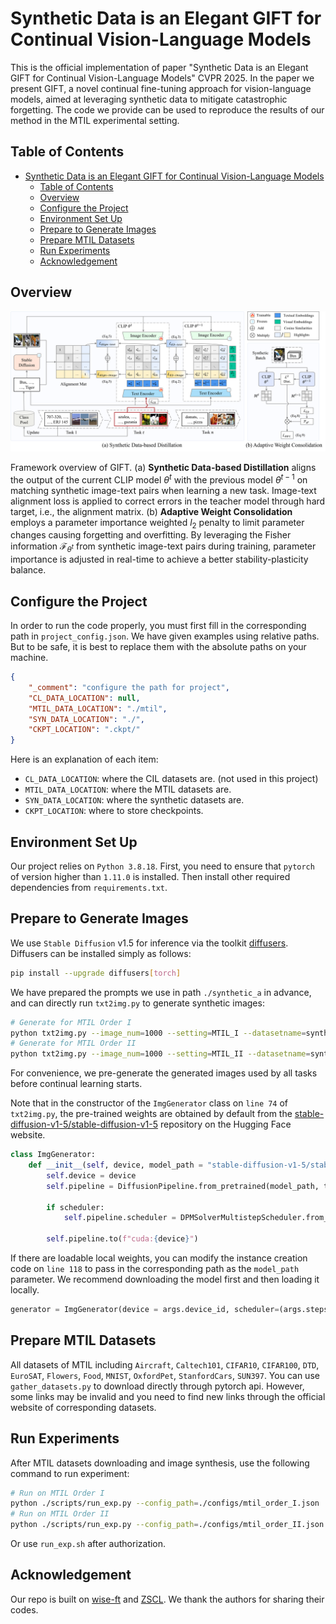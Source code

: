 # Synthetic Data is an Elegant GIFT for Continual Vision-Language Models

This is the official implementation of paper "Synthetic Data is an Elegant GIFT for Continual Vision-Language Models" CVPR 2025. In the paper we present GIFT, a novel continual fine-tuning approach for vision-language models, aimed at leveraging synthetic data to mitigate catastrophic forgetting. The code we provide can be used to reproduce the results of our method in the MTIL experimental setting.

## Table of Contents
- [Synthetic Data is an Elegant GIFT for Continual Vision-Language Models](#synthetic-data-is-an-elegant-gift-for-continual-vision-language-models)
  - [Table of Contents](#table-of-contents)
  - [Overview](#overview)
  - [Configure the Project](#configure-the-project)
  - [Environment Set Up](#environment-set-up)
  - [Prepare to Generate Images](#prepare-to-generate-images)
  - [Prepare MTIL Datasets](#prepare-mtil-datasets)
  - [Run Experiments](#run-experiments)
  - [Acknowledgement](#acknowledgement)

## Overview

![Framework Overview](figures/frame.png)

Framework overview of GIFT. (a) **Synthetic Data-based Distillation** aligns the output of the current CLIP model $\theta^t$ with the previous model $\theta^{t-1}$ on matching synthetic image-text pairs when learning a new task. Image-text alignment loss is applied to correct errors in the teacher model through hard target, i.e., the alignment matrix. (b) **Adaptive Weight Consolidation** employs a parameter importance weighted $l_2$ penalty to limit parameter changes causing forgetting and overfitting. By leveraging the Fisher information $\mathcal{F}_{\theta^t}$ from synthetic image-text pairs during training, parameter importance is adjusted in real-time to achieve a better stability-plasticity balance.

## Configure the Project

In order to run the code properly, you must first fill in the corresponding path in `project_config.json`. We have given examples using relative paths. But to be safe, it is best to replace them with the absolute paths on your machine.

```json
{
    "_comment": "configure the path for project",
    "CL_DATA_LOCATION": null,
    "MTIL_DATA_LOCATION": "./mtil",
    "SYN_DATA_LOCATION": "./",
    "CKPT_LOCATION": ".ckpt/"
}
```

Here is an explanation of each item:

- `CL_DATA_LOCATION`: where the CIL datasets are. (not used in this project)
- `MTIL_DATA_LOCATION`: where the MTIL datasets are.
- `SYN_DATA_LOCATION`: where the synthetic datasets are.
- `CKPT_LOCATION`: where to store checkpoints.

## Environment Set Up

Our project relies on `Python 3.8.18`. First, you need to ensure that `pytorch` of version higher than `1.11.0` is installed. Then install other required dependencies from `requirements.txt`.

## Prepare to Generate Images

We use `Stable Diffusion` v1.5 for inference via the toolkit [diffusers](https://github.com/huggingface/diffusers). Diffusers can be installed simply as follows:

```bash
pip install --upgrade diffusers[torch]
```

We have prepared the prompts we use in path `./synthetic_a` in advance, and can directly run `txt2img.py` to generate synthetic images:

```bash
# Generate for MTIL Order I
python txt2img.py --image_num=1000 --setting=MTIL_I --datasetname=synthetic_data_a
# Generate for MTIL Order II
python txt2img.py --image_num=1000 --setting=MTIL_II --datasetname=synthetic_data_b
```

For convenience, we pre-generate the generated images used by all tasks before continual learning starts.

Note that in the constructor of the `ImgGenerator` class on `line 74` of `txt2img.py`, the pre-trained weights are obtained by default from the [stable-diffusion-v1-5/stable-diffusion-v1-5](https://huggingface.co/stable-diffusion-v1-5/stable-diffusion-v1-5) repository on the Hugging Face website. 

```python
class ImgGenerator:
    def __init__(self, device, model_path = "stable-diffusion-v1-5/stable-diffusion-v1-5", scheduler=False):
        self.device = device
        self.pipeline = DiffusionPipeline.from_pretrained(model_path, torch_dtype=torch.float16)
        
        if scheduler:
            self.pipeline.scheduler = DPMSolverMultistepScheduler.from_config(self.pipeline.scheduler.config)
        
        self.pipeline.to(f"cuda:{device}")
```

If there are loadable local weights, you can modify the instance creation code on `line 118` to pass in the corresponding path as the `model_path` parameter. We recommend downloading the model first and then loading it locally.

```python
generator = ImgGenerator(device = args.device_id, scheduler=(args.steps < 50), model_path="your/path/to/model/weights")
```

## Prepare MTIL Datasets

All datasets of MTIL including `Aircraft`, `Caltech101`, `CIFAR10`, `CIFAR100`, `DTD`, `EuroSAT`, `Flowers`, `Food`, `MNIST`, `OxfordPet`, `StanfordCars`, `SUN397`. 
You can use `gather_datasets.py` to download directly through pytorch api. However, some links may be invalid and you need to find new links through the official website of corresponding datasets. 

## Run Experiments

After MTIL datasets downloading and image synthesis, use the following command to run experiment:

```bash
# Run on MTIL Order I
python ./scripts/run_exp.py --config_path=./configs/mtil_order_I.json
# Run on MTIL Order II
python ./scripts/run_exp.py --config_path=./configs/mtil_order_II.json
```

Or use `run_exp.sh` after authorization.

## Acknowledgement
Our repo is built on [wise-ft](https://github.com/mlfoundations/wise-ft) and [ZSCL](https://github.com/Thunderbeee/ZSCL). We thank the authors for sharing their codes.